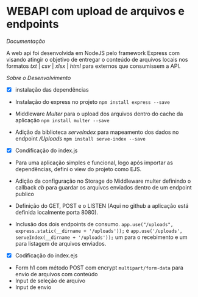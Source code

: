 # WEBAPI com upload de arquivos e endpoints

*Documentação*

A web api foi desenvolvida em NodeJS pelo framework Express com visando atingir o objetivo de entregar o conteúdo de arquivos locais nos formatos _txt_ | _csv_ | _xlsx_ | _html_ para externos que consumissem a API.

*Sobre o Desenvolvimento*

- [X] instalação das dependências
* Instalação do express no projeto 
```npm install express --save```

* Middleware _Multer_ para o upload dos arquivos dentro do cache da aplicação
```npm install multer --save```

* Adição da biblioteca _serveIndex_ para mapeamento dos dados no endpoint _/Uploads_
```npm install serve-index --save```

- [X] Condificação do index.js
* Para uma aplicação simples e funcional, logo após importar as dependências, defini o view do projeto como EJS.

* Adição da configuração no Storage do Middleware multer definindo o callback _cb_ para guardar os arquivos enviados dentro de um endpoint publico

* Definição do GET, POST e o LISTEN (Aqui no github a aplicação está definida localmente porta 8080).

* Inclusão dos dois endpoints de consumo. ```app.use("/uploads", express.static(__dirname + '/uploads'));``` e ```app.use('/uploads', serveIndex(__dirname + '/uploads'));``` um para o recebimento e um para listagem de arquivos enviados.

- [X] Codificação do index.ejs
* Form h1 com método POST com encrypt ```multipart/form-data``` para envio de arquivos com conteúdo
* Input de seleção de arquivo
* Input de envio

